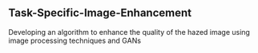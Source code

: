 ## Task-Specific-Image-Enhancement
Developing an algorithm to enhance the quality of the hazed image using image processing techniques and GANs